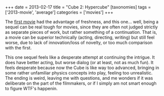 +++
date = 2013-02-17
title = "Cube 2: Hypercube"
[taxonomies]
tags = ['2013-movie', 'average']
categories = ['movies']
+++

The [first movie] had the advantage of freshness, and this one... well,
being a sequel can be real tough for movies, since they are often not
judged strictly as separate pieces of work, but rather something of a
continuation. That is, a movie can be superior technically (acting,
directing, writing) but still feel worse, due to lack of innovation/loss
of novelty, or too much comparison with the first.

This one sequel feels like a desperate attempt at continuing the
intrigue. It does have better acting, but worse dialog (or at least, not
as much fun). It feels desperate because now the Cube is like way too
advanced, bringing in some rather unfamiliar physics concepts into play,
feeling too unrealistic. The ending is weird, leaving me with questions,
and me wonders if it was deliberate on the part of the filmmakers, or if
I simply am not smart enough to figure WTF's happenin.

  [first movie]: @/cube-1997.md
